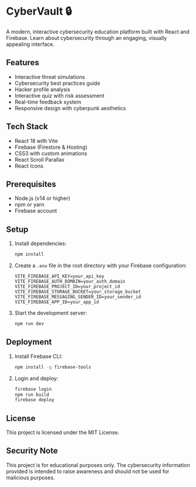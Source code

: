 # CyberVault 🔒

A modern, interactive cybersecurity education platform built with React and Firebase. Learn about cybersecurity through an engaging, visually appealing interface.

## Features

- Interactive threat simulations
- Cybersecurity best practices guide
- Hacker profile analysis
- Interactive quiz with risk assessment
- Real-time feedback system
- Responsive design with cyberpunk aesthetics

## Tech Stack

- React 18 with Vite
- Firebase (Firestore & Hosting)
- CSS3 with custom animations
- React Scroll Parallax
- React Icons

## Prerequisites

- Node.js (v14 or higher)
- npm or yarn
- Firebase account

## Setup

1. Install dependencies:
   ```bash
   npm install
   ```

2. Create a `.env` file in the root directory with your Firebase configuration:
   ```
   VITE_FIREBASE_API_KEY=your_api_key
   VITE_FIREBASE_AUTH_DOMAIN=your_auth_domain
   VITE_FIREBASE_PROJECT_ID=your_project_id
   VITE_FIREBASE_STORAGE_BUCKET=your_storage_bucket
   VITE_FIREBASE_MESSAGING_SENDER_ID=your_sender_id
   VITE_FIREBASE_APP_ID=your_app_id
   ```

3. Start the development server:
   ```bash
   npm run dev
   ```

## Deployment

1. Install Firebase CLI:
   ```bash
   npm install -g firebase-tools
   ```

2. Login and deploy:
   ```bash
   firebase login
   npm run build
   firebase deploy
   ```

## License

This project is licensed under the MIT License.

## Security Note

This project is for educational purposes only. The cybersecurity information provided is intended to raise awareness and should not be used for malicious purposes.
